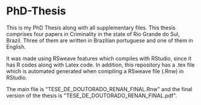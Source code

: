 # PhD-Thesis
This is my PhD Thesis along with all supplementary files. This thesis comprises four papers in Criminality in the state of Rio Grande do Sul, Brazil. Three of them are written in Brazilian portuguese and one of them in English.

It was made using RSweave features which compiles with RStudio, since it has R codes along with Latex code. In addition, this repository has a .tex file which is automated generated when compiling a RSweave file (.Rnw) in RStudio.

The main file is "TESE_DE_DOUTORADO_RENAN_FINAL.Rnw" and the final version of the thesis is "TESE_DE_DOUTORADO_RENAN_FINAL.pdf".
